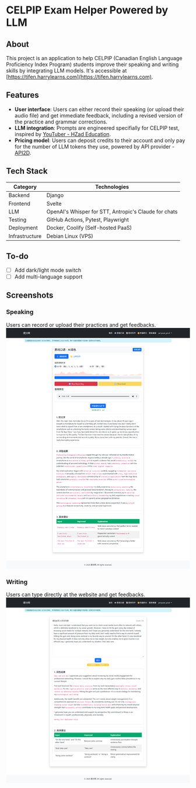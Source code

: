 
# CELPIP Exam Helper Powered by LLM

## About
This project is an application to help CELPIP (Canadian English Language Proficiency Index Program) students improve their speaking and writing skills by integrating LLM models. It's accessible at [https://tifen.harrylearns.com](https://tifen.harrylearns.com). 



## Features
- **User interface**: Users can either record their speaking (or upload their audio file) and get immediate feedback, including a revised version of the practice and grammar corrections.
- **LLM integration**: Prompts are engineered specifially for CELPIP test, inspired by [YouTuber - HZad Education](https://www.youtube.com/@hzadeducation-coachingcent986/playlists).
- **Pricing model**: Users can deposit credits to their account and only pay for the number of LLM tokens they use, powered by API provider - [API2D](https://api2d.com/).

## Tech Stack   
| Category      | Technologies |
|--------------|--------------|
| Backend      | Django |
| Frontend     | Svelte |
| LLM          | OpenAI's Whisper for STT, Antropic's Claude for chats|
| Testing      | GitHub Actions, Pytest, Playwright |
| Deployment   | Docker, Coolify (Self-hosted PaaS) |
| Infrastructure | Debian Linux (VPS) |

## To-do
- [ ] Add dark/light mode switch
- [ ] Add multi-language support

## Screenshots
### Speaking
Users can record or upload their practices and get feedbacks.
![Speaking](docs/screenshots/celpip-speaking.png)

### Writing
Users can type directly at the website and get feedbacks.
![Writing](docs/screenshots/celpip-writing.png)
